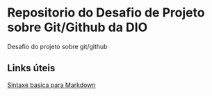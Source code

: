 # Repositorio do Desafio de Projeto sobre Git/Github da DIO
Desafio do projeto sobre git/github

## Links úteis
[Sintaxe basica para Markdown](https://www.markdownguide.org/basic-syntax/)

